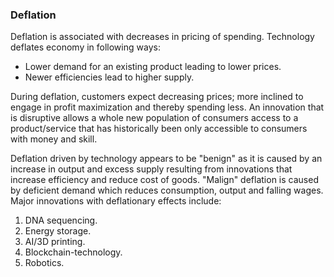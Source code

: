 ### Deflation

Deflation is associated with decreases in pricing of spending. Technology deflates economy in following ways:

- Lower demand for an existing product leading to lower prices.
- Newer efficiencies lead to higher supply.

During deflation, customers expect decreasing prices; more inclined to engage in profit maximization and thereby spending less. An innovation that is disruptive allows a whole new population of consumers access to a product/service that has historically been only accessible to consumers with money and skill.

Deflation driven by technology appears to be "benign" as it is caused by an increase in output and excess supply resulting from innovations that increase efficiency and reduce cost of goods. "Malign" deflation is caused by deficient demand which reduces consumption, output and falling wages. Major innovations with deflationary effects include:

1. DNA sequencing.
2. Energy storage.
3. AI/3D printing.
4. Blockchain-technology.
5. Robotics.
